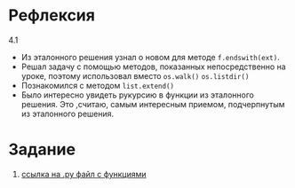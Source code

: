 # Рефлексия

4.1 
-	Из эталонного решения узнал о новом для методе `f.endswith(ext)`. 
-	Решал задачу с помощью методов, показанных непосредственно на уроке, поэтому использовал вместо `os.walk()` `os.listdir()`
-	Познакомился с методом `list.extend()`
-	Было интересно увидеть рукурсию в функции из эталонного решения. Это ,считаю, самым интересным приемом, подчерпнутым из эталонного решения.



# Задание
1. [ссылка на .py файл c функциями](archive.py)




